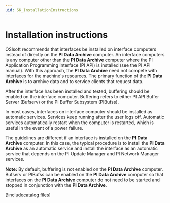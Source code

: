 ```yaml
---
uid: SK_InstallationInstructions
---
```


# Installation instructions

OSIsoft recommends that interfaces be installed on interface computers instead of directly on the  **PI Data Archive** computer. An interface computers is any computer other than the  **PI Data Archive** computer where the PI Application Programming Interface (PI API) is installed (see the PI API manual). With this approach, the  **PI Data Archive** need not compete with interfaces for the machine's resources. The primary function of the  **PI Data Archive** is to archive data and to service clients that request data.

After the interface has been installed and tested, buffering should be enabled on the interface computer. Buffering refers to either PI API Buffer Server (Bufserv) or the PI Buffer Subsystem (PIBufss).

In most cases, interfaces on interface computer should be installed as automatic services. Services keep running after the user logs off. Automatic services automatically restart when the computer is restarted, which is useful in the event of a power failure.

The guidelines are different if an interface is installed on the  **PI Data Archive** computer. In this case, the typical procedure is to install the  **PI Data Archive** as an automatic service and install the interface as an automatic service that depends on the PI Update Manager and PI Network Manager services.
    
**Note:** By default, buffering is not enabled on the  **PI Data Archive** computer. Bufserv or PIBufss can be enabled on the  **PI Data Archive** computer so that interfaces on the  **PI Data Archive** computer do not need to be started and stopped in conjunction with the  **PI Data Archive**.

[!include[catalog files](../../includes/catalog-files.md)]
